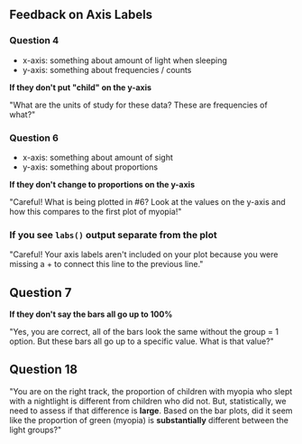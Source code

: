 

## Feedback on Axis Labels

### Question 4

- x-axis: something about amount of light when sleeping
- y-axis: something about frequencies / counts

**If they don't put "child" on the y-axis**

"What are the units of study for these data? These are frequencies of what?"

### Question 6 

- x-axis: something about amount of sight
- y-axis: something about proportions

**If they don't change to proportions on the y-axis**

"Careful! What is being plotted in #6? Look at the values on the y-axis and how this compares to the first plot of myopia!"

### If you see `labs()` output separate from the plot

"Careful! Your axis labels aren't included on your plot because you were missing a + to connect this line to the previous line."

## Question 7

**If they don't say the bars all go up to 100%**

"Yes, you are correct, all of the bars look the same without the group = 1 option. But these bars all go up to a specific value. What is that value?"

## Question 18 

"You are on the right track, the proportion of children with myopia who slept with a nightlight is different from children who did not. But, statistically, we need to assess if that difference is **large**. Based on the bar plots, did it seem like the proportion of green (myopia) is **substantially** different between the light groups?"

